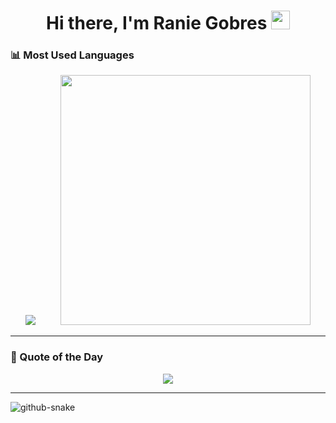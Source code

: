 <h1 align="center">
  Hi there, I'm Ranie Gobres <img src="https://media.giphy.com/media/hvRJCLFzcasrR4ia7z/giphy.gif" width="30px"/>
</h1>

### 📊 Most Used Languages

<p align="center">
  <img src="https://github-readme-stats.vercel.app/api/top-langs/?username=s3rb0g&layout=compact&theme=tokyonight&langs_count=10"/>
  &nbsp;&nbsp;&nbsp;&nbsp;&nbsp;&nbsp;&nbsp;&nbsp;
  <img src="https://media.giphy.com/media/qgQUggAC3Pfv687qPC/giphy.gif" width="400"/>
</p>

---

### 🧠 Quote of the Day

<p align="center">
  <img src="https://quotes-github-readme.vercel.app/api?type=horizontal&theme=dark" />
</p>

---

<picture>
  <source media="(prefers-color-scheme: dark)" srcset="https://raw.githubusercontent.com/s3rb0g/s3rb0g/output/github-snake-dark.svg" />
  <source media="(prefers-color-scheme: light)" srcset="https://raw.githubusercontent.com/s3rb0g/s3rb0g/output/github-snake.svg" />
  <img alt="github-snake" src="https://raw.githubusercontent.com/tobiasmeyhoefer/tobiasmeyhoefer/output/github-snake.svg" />
</picture>
